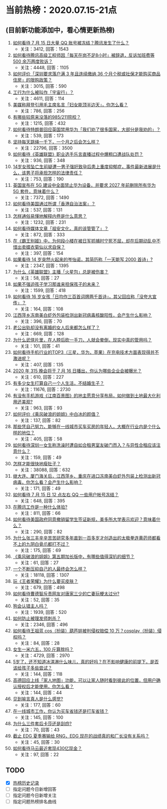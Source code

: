 # 当前热榜：2020.07.15-21点
## (目前新功能添加中，看心情更新热榜)
1. [如何看待 7 月 15 日大量 QQ 账号被冻结？腾讯发生了什么？](https://www.zhihu.com/question/407015734)
    * 关注：3412, 回答：1543
2. [如何看待腾讯高级工程师因「每天在岗不足8小时」被辞退，反诉加班费等 500 余万两度败诉？](https://www.zhihu.com/question/407009249)
    * 关注：4448, 回答：1105
3. [如何评价「深圳要求落户满 3 年且连续缴纳 36 个月个税或社保才能购买商品住房」的限购政策？](https://www.zhihu.com/question/406984819)
    * 关注：3015, 回答：590
4. [工行为什么被叫作「宇宙行」？](https://www.zhihu.com/question/406841077)
    * 关注：4611, 回答：114
5. [美媒称拜登引用毛主席名言「妇女能顶半边天」，你怎么看？](https://www.zhihu.com/question/407034497)
    * 关注：786, 回答：256
6. [有哪些较原来没落的985/211院校？](https://www.zhihu.com/question/31694867)
    * 关注：1215, 回答：432
7. [如何看待特朗普回应英国禁用华为「我们劝了很多国家，大部分是我劝的」？](https://www.zhihu.com/question/407005621)
    * 关注：539, 回答：173
8. [坚持每天跳绳一千下，一个月之后会怎么样？](https://www.zhihu.com/question/300923595)
    * 关注：22796, 回答：3500
9. [如何看待《英雄联盟》职业选手乐言直播过程中爆粗口遭战队处罚？](https://www.zhihu.com/question/406376912)
    * 关注：936, 回答：348
10. [14岁女孩坠亡生前疑遭一男子强奸致孕后患上重度抑郁症，事件最新进展是什么，该男子将承担怎样的法律责任？](https://www.zhihu.com/question/406826758)
    * 关注：753, 回答：190
11. [英国宣布在 5G 建设中全面禁止华为设备，并要求 2027 年前删除所有华为 5G 套件，意味着什么？](https://www.zhihu.com/question/406901391)
    * 关注：7372, 回答：1490
12. [如何看待美国通过所谓「香港自治法案」？](https://www.zhihu.com/question/406985048)
    * 关注：537, 回答：131
13. [怎样通俗易懂地解释内卷是什么意思？](https://www.zhihu.com/question/390115434)
    * 关注：1232, 回答：231
14. [如何看待媒体文章「祖安文化，真的该管管了」？](https://www.zhihu.com/question/406775670)
    * 关注：872, 回答：333
15. [在《霸王别姬》中，为何段小楼在被日军抓捕时宁死不屈，却在后期动乱中不惜出卖蝶衣菊仙以求自保？](https://www.zhihu.com/question/393518760)
    * 关注：397, 回答：154
16. [如果看待 14 岁突然火起来的岑怡诺，其简历称「一天能写 2000 首诗」?](https://www.zhihu.com/question/406860415)
    * 关注：2347, 回答：1395
17. [为什么《英雄联盟》主播「火星包」总是被伤害？](https://www.zhihu.com/question/406386686)
    * 关注：58, 回答：27
18. [如果不强迫孩子学习那谁来担保孩子的未来？](https://www.zhihu.com/question/405617919)
    * 关注：1599, 回答：418
19. [如何看待 16 岁女孩「日均作三百首词牌两千首诗」，其父回应称「没夸大宣传」？](https://www.zhihu.com/question/407039138)
    * 关注：164, 回答：108
20. [江西萍乡冻南美白虾外包装检测出新冠病毒核酸阳性，会产生什么影响？](https://www.zhihu.com/question/406983382)
    * 关注：396, 回答：70
21. [老公出轨却没有离婚的女人后来都怎么样了？](https://www.zhihu.com/question/276273157)
    * 关注：669, 回答：128
22. [为什么武侠片里，在人脖后砍一手刀，人就会晕倒，现实中真的管用吗？](https://www.zhihu.com/question/406424488)
    * 关注：101, 回答：41
23. [如何看待手机行业的TOP3（三星，华为，苹果）在充电技术方面表现得并不激进呢？](https://www.zhihu.com/question/406914709)
    * 关注：407, 回答：135
24. [2020 年 315 晚会将于 7 月 16 日播出，你认为哪些企业会被曝光？](https://www.zhihu.com/question/406601758)
    * 关注：610, 回答：227
25. [有多少女生打算自己一个人生活，不结婚生子？](https://www.zhihu.com/question/386754887)
    * 关注：11676, 回答：2730
26. [有没有手机游戏《江南百景图》的地主愿意分享布局，如何做到土地最大化利用还美观?](https://www.zhihu.com/question/405929266)
    * 关注：963, 回答：93
27. [如何评价《乘风破浪的姐姐》中白冰的颜值？](https://www.zhihu.com/question/401525641)
    * 关注：137, 回答：82
28. [那些凭自己努力，能够在一线城市买车买房的年轻人，大概在行业内是个什么样的地位？](https://www.zhihu.com/question/308034245)
    * 关注：405, 回答：58
29. [如何看待深圳一女生称洗澡时遭自如合租男室友破门而入？与异性合租应该注意什么？](https://www.zhihu.com/question/407047924)
    * 关注：159, 回答：49
30. [怎样才能很快地瘦肚子？](https://www.zhihu.com/question/20102967)
    * 关注：38088, 回答：632
31. [继大连、厦门海关后，江西萍乡、重庆在进口冻南美白虾外包装上检测出新冠病毒，你怎么看？会产生什么影响？](https://www.zhihu.com/question/407072938)
    * 关注：171, 回答：49
32. [如何看待 7 月 15 日 12 点左右 QQ 一些用户帐号冻结？](https://www.zhihu.com/question/407017804)
    * 关注：648, 回答：395
33. [在腾讯工作是一种什么体验?](https://www.zhihu.com/question/30383728)
    * 关注：811, 回答：66
34. [如何看待美国政府同意撤销留学生签证新规，美多所大学表示欢迎？意味着什么？](https://www.zhihu.com/question/406975494)
    * 关注：290, 回答：82
35. [为什么张三丰辛辛苦苦研究多年直到一百多岁才创造出的太极拳连黄药师都看不上的九阴白骨爪都打不过？](https://www.zhihu.com/question/406738431)
    * 关注：175, 回答：69
36. [《乘风破浪的姐姐》第五期加长版中，有哪些值得深扒的细节？](https://www.zhihu.com/question/406813293)
    * 关注：61, 回答：27
37. [一个不断压抑自己的人最终会怎么样？](https://www.zhihu.com/question/308275920)
    * 关注：18118, 回答：1307
38. [玩《王者荣耀》为什么要买皮肤？](https://www.zhihu.com/question/397647037)
    * 关注：679, 回答：498
39. [如何看待曹德智斥责网友对唐家三少的亡妻玩梗太过分?](https://www.zhihu.com/question/406967534)
    * 关注：52, 回答：35
40. [狗会认错主人吗？](https://www.zhihu.com/question/24267182)
    * 关注：1939, 回答：520
41. [如何防止被理发师刺杀？](https://www.zhihu.com/question/399960047)
    * 关注：2346, 回答：496
42. [如何看待王祖蓝 cos（扮装）葫芦娃被判侵权赔偿 10 万？cosplay（扮装）侵权吗？](https://www.zhihu.com/question/406952580)
    * 关注：84, 回答：28
43. [女生一米六五，100 斤算胖吗？](https://www.zhihu.com/question/404776902)
    * 关注：4729, 回答：2970
44. [5岁了，还不知道冰淇淋什么味儿，真的好吗？在不影响健康的前提下，是否该给孩子多些尝试？](https://www.zhihu.com/question/406585725)
    * 关注：144, 回答：118
45. [高德回应上线「家人地图」功能，可以让家人随时看到彼此的位置，但用户确认授权后才能使用，你怎么看？](https://www.zhihu.com/question/407045856)
    * 关注：144, 回答：44
46. [见到喻言真人是什么感觉?](https://www.zhihu.com/question/403927009)
    * 关注：177, 回答：60
47. [在一线城市工作，你认为买车省钱还是打车省钱？](https://www.zhihu.com/question/407052766)
    * 关注：145, 回答：100
48. [为什么三件套后卡莎还是刮痧?](https://www.zhihu.com/question/404370748)
    * 关注：70, 回答：43
49. [截止 EDG 夏季赛输给 RNG，EDG 现在的战绩真的和厂长没有关系吗？](https://www.zhihu.com/question/406570853)
    * 关注：45, 回答：30
50. [如何看待马云最近套现430亿现金？](https://www.zhihu.com/question/406479203)
    * 关注：97, 回答：22
## TODO
* [x] [热榜历史记录](hot_history/AllHot.md)
* [ ] 指定问题今日新增回答
* [ ] 指定问题今日新增关注
* [ ] 指定问题热榜排名曲线
